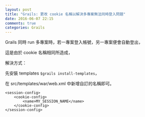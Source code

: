 ```yaml
---
layout: post
title: "Grails: 更改 cookie 名稱以解決多專案無法同時登入問題"
date: 2016-06-07 22:15
comments: true
categories: Grails
---
```


Grails 同時 run 多專案時，若一專案登入帳號，另一專案便會自動登出，

這是由於 cookie 名稱相同所造成，

解決方式：

先安裝 templates `$grails install-templates`，

在 src/templates/war/web.xml 中新增自訂的名稱即可。

	<session-config>
        <cookie-config>
            <name>MY_SESSION_NAME</name>
        </cookie-config>
    </session-config>

